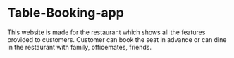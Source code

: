 # Table-Booking-app
This website is made for the restaurant which shows all the features provided to customers. Customer can book the seat in advance or can dine in the restaurant with family, officemates, friends.   
